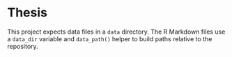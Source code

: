 # Thesis

This project expects data files in a `data` directory. The R Markdown files use a `data_dir` variable and `data_path()` helper to build paths relative to the repository.
